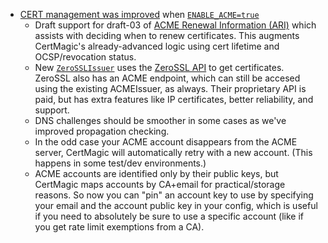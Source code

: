 - [CERT management was improved](https://codeberg.org/forgejo/forgejo/pulls/3724) when [`ENABLE_ACME=true`](https://forgejo.org/docs/v7.0/admin/config-cheat-sheet/#server-server)
  -   Draft support for draft-03 of [ACME Renewal Information (ARI)](https://datatracker.ietf.org/doc/draft-ietf-acme-ari/) which assists with deciding when to renew certificates. This augments CertMagic's already-advanced logic using cert lifetime and OCSP/revocation status.
  -   New [`ZeroSSLIssuer`](https://pkg.go.dev/github.com/caddyserver/certmagic@v0.21.0#ZeroSSLIssuer) uses the [ZeroSSL API](https://zerossl.com/documentation/api/) to get certificates. ZeroSSL also has an ACME endpoint, which can still be accesed using the existing ACMEIssuer, as always. Their proprietary API is paid, but has extra features like IP certificates, better reliability, and support.
  -   DNS challenges should be smoother in some cases as we've improved propagation checking.
  -   In the odd case your ACME account disappears from the ACME server, CertMagic will automatically retry with a new account. (This happens in some test/dev environments.)
  -   ACME accounts are identified only by their public keys, but CertMagic maps accounts by CA+email for practical/storage reasons. So now you can "pin" an account key to use by specifying your email and the account public key in your config, which is useful if you need to absolutely be sure to use a specific account (like if you get rate limit exemptions from a CA).
